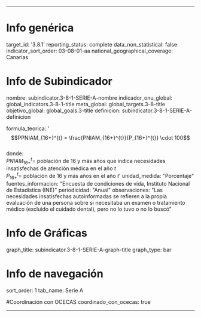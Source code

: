 ---

# Info genérica
target_id: '3.8.1'
reporting_status: complete
data_non_statistical: false
indicator_sort_order: 03-08-01-aa
national_geographical_coverage: Canarias

# Info de Subindicador
nombre: subindicator.3-8-1-SERIE-A-nombre
indicador_onu_global: global_indicators.3-8-1-title
meta_global: global_targets.3-8-title
objetivo_global: global_goals.3-title
definicion: subindicator.3-8-1-SERIE-A-definicion

formula_teorica: '$$PPNIAM_{16+}^{t} = \frac{PNIAM_{16+}^{t}}{P_{16+}^{t}} \cdot 100$$ <br>
donde: <br>
$PNIAM_{16+}^{t} =$ población de 16 y más años que indica necesidades insatisfechas de atención médica en el año $t$ <br>
$P_{16+}^{t} =$ población de 16 y más años en el año $t$'
unidad_medida: "Porcentaje"
fuentes_informacion: "Encuesta de condiciones de vida, Instituto Nacional de Estadística (INE)"
periodicidad: "Anual"
observaciones: "Las necesidades insatisfechas autoinformadas se refieren a la propia evaluación de una persona sobre si necesitaba un examen o tratamiento médico (excluido el cuidado dental), pero no lo tuvo o no lo buscó"

# Info de Gráficas
graph_title: subindicator.3-8-1-SERIE-A-graph-title
graph_type: bar

# Info de navegación
sort_order: 1
tab_name: Serie A

#Coordinación con OCECAS
coordinado_con_ocecas: true

---